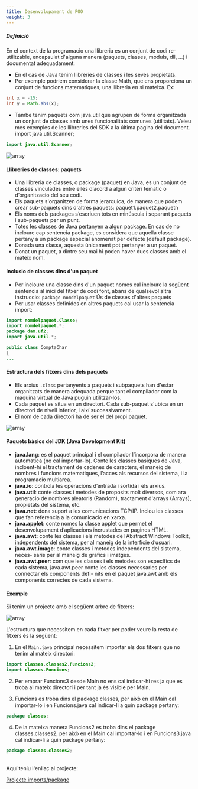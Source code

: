 ```yaml
---
title: Desenvolupament de POO
weight: 3
---
```


##### Definició

En el context de la programacio una llibreria es un conjunt de codi re-utilitzable, encapsulat d'alguna manera
(paquets, classes, moduls, dll, ...) i documentat adequadament.
* En el cas de Java tenim llibreries de classes i les seves propietats.
* Per exemple podriem considerar la classe Math, que ens proporciona un conjunt de funcions matematiques, una
llibreria en si mateixa. Ex:

```java
int x = -15;
int y = Math.abs(x);
```

* Tambe tenim paquets com java.util que agrupen de forma organitzada un conjunt de classes amb unes
funcionalitats comunes (utilitats). Veieu mes exemples de les llibreries del SDK a la última pagina del document.
import java.util.Scanner;

```java
import java.util.Scanner;
```

![array](../images/llibreriesJava.png?width=500px)

#### Llibreries de classes: paquets
* Una llibreria de classes, o package (paquet) en Java, es un conjunt de classes vinculades entre elles d’acord a
algun criteri tematic o d’organitzacio del seu codi.
* Els paquets s'organitzen de forma jerarquica, de manera que podem crear sub-paquets dins d'altres paquets:
paquet1.paquet2.paquetn
* Els noms dels packages s’escriuen tots en minúscula i separant paquets i sub-paquets per un punt.
* Totes les classes de Java pertanyen a algun package. En cas de no incloure cap sentencia package, es considera que
aquella classe pertany a un package especial anomenat per defecte (default package).
* Donada una classe, aquesta únicament pot pertanyer a un paquet.
* Donat un paquet, a dintre seu mai hi poden haver dues classes amb el mateix nom.


#### Inclusio de classes dins d'un paquet
* Per incloure una classe dins d'un paquet nomes cal incloure la següent sentencia al inici del fitxer de codi font,
abans de qualsevol altra instruccio:
``package nomdelpaquet``
Ús de classes d'altres paquets
*  Per usar classes definides en altres paquets cal usar la sentencia import:

```java
import nomdelpaquet.Classe;
import nomdelpaquet.*;
package dam.uf2;
import java.util.*;

public class ComptaChar
{
...
```

#### Estructura dels fitxers dins dels paquets
* Els arxius ``.class`` pertanyents a paquets i subpaquets han d'estar organitzats de manera adequada perque tant el
compilador com la maquina virtual de Java puguin utilitzar-los.
* Cada paquet es situa en un directori. Cada sub-paquet s'ubica en un directori de nivell inferior, i així
successivament.
* El nom de cada directori ha de ser el del propi paquet.

![array](../images/llibreries.png?width=500px)

#### Paquets bàsics del JDK (Java Development Kit)

* **java.lang**: es el paquet principal i el compilador l’incorpora de manera automatica (no cal importar-lo). Conte les
classes basiques de Java, incloent-hi el tractament de cadenes de caracters, el maneig de nombres i funcions
matematiques, l’acces als recursos del sistema, i la programacio multiarea.
* **java.io**: controla les operacions d’entrada i sortida i els arxius.
* **java.util**: conte classes i metodes de proposits molt diversos, com ara generacio de nombres aleatoris (Random),
tractament d'arrays (Arrays), propietats del sistema, etc.
* **java.net**: dona suport a les comunicacions TCP/IP. Inclou les classes que fan referencia a la comunicacio en xarxa.
* **java.applet**: conte nomes la classe applet que permet el desenvolupament d’aplicacions incrustades en pagines
HTML.
* **java.awt**: conte les classes i els metodes de l’Abstract Windows Toolkit, independents del sistema, per al maneig
de la interfície d’usuari.
* **java.awt.image**: conte classes i metodes independents del sistema, neces- saris per al maneig de grafics i imatges.
* **java.awt.peer**: com que les classes i els metodes son específics de cada sistema, java.awt.peer conte les classes
necessaries per connectar els components defi- nits en el paquet java.awt amb els components correctes de cada
sistema. 

#### Exemple

Si tenim un projecte amb el següent arbre de fitxers:

![array](../images/projecte.png?width=250px)

L'estructura que necessitem en cada fitxer per poder veure la resta de fitxers és la següent:

1. En el ``Main.java`` principal necessitem importar els dos fitxers que no tenim al mateix directori:

```java
import classes.classes2.Funcions2;
import classes.Funcions;
```

2. Per emprar Funcions3 desde Main no ens cal indicar-hi res ja que es troba al mateix directori i per tant ja és visible per Main.

3. Funcions es troba dins el package classes, per això en el Main cal importar-lo i en Funcions.java cal indicar-li a quin package pertany:
```java
package classes;
```

4. De la mateixa manera Funcions2 es troba dins el package classes.classes2, per això en el Main cal importar-lo i en Funcions3.java cal indicar-li a quin package pertany:
```java
package classes.classes2;
```

<br>
Aquí teniu l'enllaç al projecte:

[Projecte imports/package](../images/Llibreries.zip)

